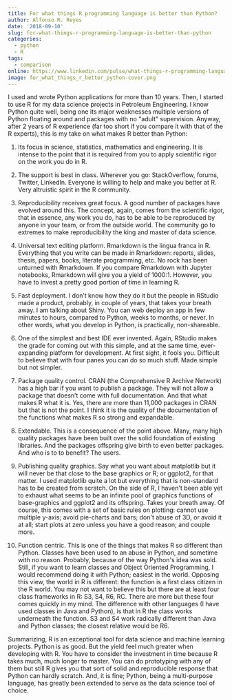 ```yaml
---
title: For what things R programming language is better than Python?
author: Alfonso R. Reyes
date: '2018-09-10'
slug: for-what-things-r-programming-language-is-better-than-python
categories:
  - python
  - R
tags:
  - comparison
online: https://www.linkedin.com/pulse/what-things-r-programming-language-better-than-python-reyes/ 
image: for_what_things_r_better_python-cover.png
---
```


<!-- [![](/img/for_what_things_r_better_python-cover)](/img/for_what_things_r_better_python-cover) -->


I used and wrote Python applications for more than 10 years. Then, I started to use R for my data science projects in Petroleum Engineering. I know Python quite well, being one its major weaknesses multiple versions of Python floating around and packages with no "adult" supervision. Anyway, after 2 years of R experience (far too short if you compare it with that of the R experts), this is my take on what makes R better than Python:

1. Its focus in science, statistics, mathematics and engineering. It is intense to the point that it is required from you to apply scientific rigor on the work you do in R.

2. The support is best in class. Wherever you go: StackOverflow, forums, Twitter, LinkedIn. Everyone is willing to help and make you better at R. Very altruistic spirit in the R community.

3. Reproducibility receives great focus. A good number of packages have evolved around this. The concept, again, comes from the scientific rigor, that in essence, any work you do, has to be able to be reproduced by anyone in your team, or from the outside world. The community go to extremes to make reproducibility the king and master of data science.
    
4. Universal text editing platform. Rmarkdown is the lingua franca in R. Everything that you write can be made in Rmarkdown: reports, slides, thesis, papers, books, literate programming, etc. No rock has been unturned with Rmarkdown. If you compare Rmarkdown with Jupyter notebooks, Rmarkdown will give you a yield of 1000:1. However, you have to invest a pretty good portion of time in learning R.

5. Fast deployment. I don’t know how they do it but the people in RStudio made a product, probably, in couple of years, that takes your breath away. I am talking about Shiny. You can web deploy an app in few minutes to hours, compared to Python, weeks to months, or never. In other words, what you develop in Python, is practically, non-shareable.

6. One of the simplest and best IDE ever invented. Again, RStudio makes the grade for coming out with this simple, and at the same time, ever-expanding platform for development. At first sight, it fools you. Difficult to believe that with four panes you can do so much stuff. Made simple but not simpler.

7. Package quality control. CRAN (the Comprehensive R Archive Network) has a high bar if you want to publish a package. They will not allow a package that doesn’t come with full documentation. And that what makes R what it is. Yes, there are more than 11,000 packages in CRAN but that is not the point. I think it is the quality of the documentation of the functions what makes R so strong and expandable.

8. Extendable. This is a consequence of the point above. Many, many high quality packages have been built over the solid foundation of existing libraries. And the packages offspring give birth to even better packages. And who is to to benefit? The users.

9. Publishing quality graphics. Say what you want about matplotlib but it will never be that close to the base graphics or R; or ggplot2, for that matter. I used matplotlib quite a lot but everything that is non-standard has to be created from scratch. On the side of R, I haven't been able yet to exhaust what seems to be an infinite pool of graphics functions of base-graphics and ggplot2 and its offspring. Takes your breath away. Of course, this comes with a set of basic rules on plotting: cannot use multiple y-axis; avoid pie-charts and bars; don't abuse of 3D, or avoid it at all; start plots at zero unless you have a good reason; and couple more.

10. Function centric. This is one of the things that makes R so different than Python. Classes have been used to an abuse in Python, and sometime with no reason. Probably, because of the way Python's idea was sold. Still, if you want to learn classes and Object Oriented Programming, I would recommend doing it with Python; easiest in the world. Opposing this view, the world in R is different: the function is a first class citizen in the R world. You may not want to believe this but there are at least four class frameworks in R: S3, S4, R6, RC. There are more but these four comes quickly in my mind. The difference with other languages (I have used classes in Java and Python), is that in R the class works underneath the function. S3 and S4 work radically different than Java and Python classes; the closest relative would be R6.


Summarizing, R is an exceptional tool for data science and machine learning projects. Python is as good. But the yield feel much greater when developing with R. You have to consider the investment in time because R takes much, much longer to master. You can do prototyping with any of them but still R gives you that sort of solid and reproducible response that Python can hardly scratch. And, it is fine; Python, being a multi-purpose language, has greatly been extended to serve as the data science tool of choice.
